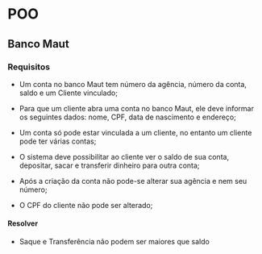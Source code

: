 # POO

## Banco Maut

### Requisitos

- Um conta no banco Maut tem número da agência, número da conta, saldo e um Cliente vinculado;

- Para que um cliente abra uma conta no banco Maut, ele deve informar os seguintes dados: nome, CPF, data de nascimento e endereço;

- Um conta só pode estar vinculada a um cliente, no entanto um cliente pode ter várias contas;

- O sistema deve possibilitar ao cliente ver o saldo de sua conta, depositar, sacar e transferir dinheiro para outra conta;

- Após a criação da conta não pode-se alterar sua agência e nem seu número;

- O CPF do cliente não pode ser alterado;

#### Resolver
- Saque e Transferência não podem ser maiores que saldo